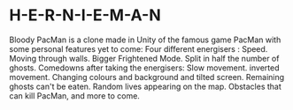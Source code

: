 # H-E-R-N-I-E-M-A-N
Bloody PacMan is a clone made in Unity of the famous game PacMan with some personal features yet to come:
Four different energisers : 
Speed.
Moving through walls.
Bigger Frightened Mode.
Split in half the number of ghosts.
Comedowns after taking the energisers:
Slow movement.
inverted movement.
Changing colours and background and tilted screen.
Remaining ghosts can't be eaten.
Random lives appearing on the map.
Obstacles that can kill PacMan, and more to come.
                                       
